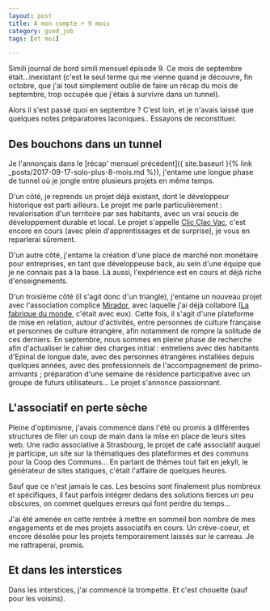 ```yaml
---
layout: post
title: A mon compte + 9 mois
category: good_job
tags: [et moi]

---
```


Simili journal de bord simili mensuel épisode 9. Ce mois de septembre était...inexistant (c'est le seul terme qui me vienne quand je découvre, fin octobre, que j'ai tout simplement oublié de faire un récap du mois de septembre, trop occupée que j'étais à survivre dans un tunnel).

<!--more-->

Alors il s'est passé quoi en septembre ? C'est loin, et je n'avais laissé que quelques notes préparatoires laconiques.. Essayons de reconstituer.

## Des bouchons dans un tunnel

Je l'annonçais dans le [récap' mensuel précédent]({ site.baseurl }{% link _posts/2017-09-17-solo-plus-8-mois.md %}), j'entame une longue phase de tunnel où je jongle entre plusieurs projets en même temps.

D'un côté, je reprends un projet déjà existant, dont le développeur historique est parti ailleurs. Le projet me parle particulièrement : revalorisation d'un territoire par ses habitants, avec un vrai soucis de développement durable et local. Le projet s'appelle [Clic Clac Vac](https://www.clic-clac-vac.fr/), c'est encore en cours (avec plein d'apprentissages et de surprise), je vous en reparlerai sûrement.

D'un autre côté, j'entame la création d'une place de marché non monétaire pour entreprises, en tant que développeuse back, au sein d'une équipe que je ne connais pas à la base. Là aussi, l'expérience est en cours et déjà riche d'enseignements.

D'un troisième côté (il s'agit donc d'un triangle), j'entame un nouveau projet avec l'association complice [Mirador](http://www.project-mirador.org/), avec laquelle j'ai déjà collaboré ([La fabrique du monde](https://www.clairezuliani.com/projets/la-fabrique-du-monde/), c'était avec eux). Cette fois, il s'agit d'une plateforme de mise en relation, autour d'activités, entre personnes de culture française et personnes de culture étrangère, afin notamment de rompre la solitude de ces derniers. En septembre, nous sommes en pleine phase de recherche afin d'actualiser le cahier des charges initial : entretiens avec des habitants d'Epinal de longue date, avec des personnes étrangères installées depuis quelques années, avec des professionnels de l'accompagnement de primo-arrivants ; préparation d'une semaine de résidence participative avec un groupe de futurs utilisateurs... Le projet s'annonce passionnant.


## L'associatif en perte sèche

Pleine d'optimisme, j'avais commencé dans l'été ou promis à différentes structures de filer un coup de main dans la mise en place de leurs sites web. Une radio associative à Strasbourg, le projet de café associatif auquel je participe, un site sur la thématiques des plateformes et des communs pour la Coop des Communs... En partant de thèmes tout fait en jekyll, le générateur de sites statiques, c'était l'affaire de quelques heures.

Sauf que ce n'est jamais le cas. Les besoins sont finalement plus nombreux et spécifiques, il faut parfois intégrer dedans des solutions tierces un peu obscures, on commet quelques erreurs qui font perdre du temps...

J'ai été amenée en cette rentrée à mettre en sommeil bon nombre de mes engagements et de mes projets associatifs en cours. Un crève-coeur, et encore désolée pour les projets temporairement laissés sur le carreau. Je me rattraperai, promis.


## Et dans les interstices

Dans les interstices, j'ai commencé la trompette. Et c'est chouette (sauf pour les voisins).
